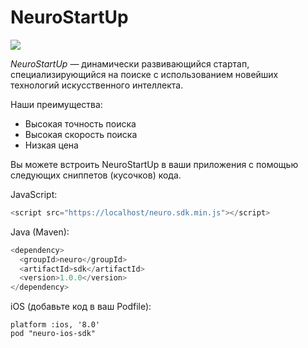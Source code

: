 # NeuroStartUp

![](https://camo.githubusercontent.com/ace14ee894d150192a7b05b12410738aa65528da742bbce69315a5f441320ea7/68747470733a2f2f692e696d6775722e636f6d2f495a4f525769492e706e67)

*NeuroStartUp* — динамически развивающийся стартап, специализирующийся на поиске с использованием новейших технологий искусственного интеллекта.

Наши преимущества:
* Высокая точность поиска
* Высокая скорость поиска
* Низкая цена

Вы можете встроить NeuroStartUp в ваши приложения с помощью следующих сниппетов (кусочков) кода.

JavaScript:

``` javascript
<script src="https://localhost/neuro.sdk.min.js"></script>

```
Java (Maven):

``` java
<dependency>
  <groupId>neuro</groupId>
  <artifactId>sdk</artifactId>
  <version>1.0.0</version>
</dependency>

```

iOS (добавьте код в ваш Podfile):

```
platform :ios, '8.0'
pod "neuro-ios-sdk"
```